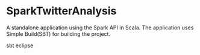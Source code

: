 SparkTwitterAnalysis
====================

A standalone application using the Spark API in Scala. The application uses Simple Build(SBT) for building the project.

sbt eclipse
